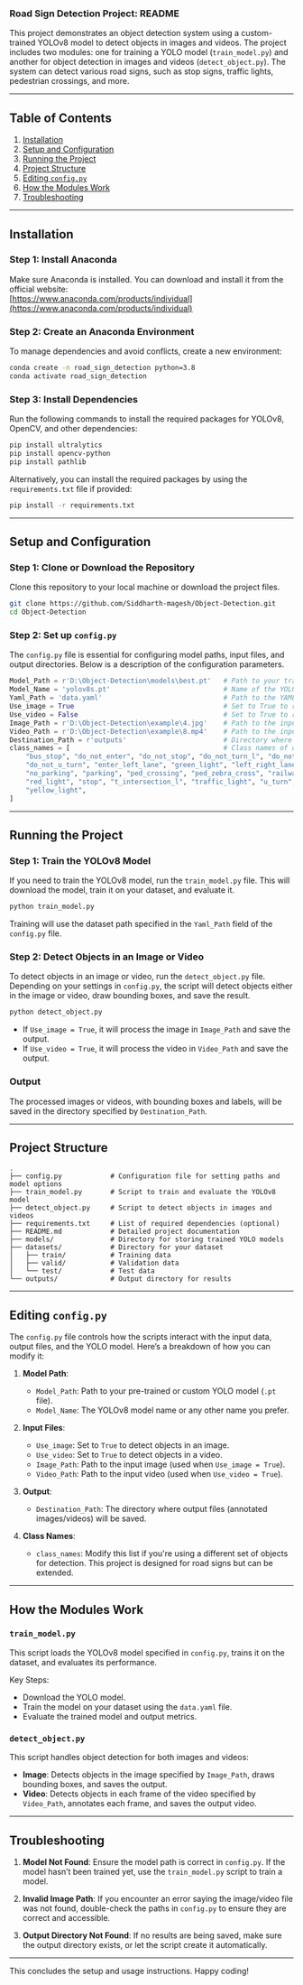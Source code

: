 ### Road Sign Detection Project: README

This project demonstrates an object detection system using a custom-trained YOLOv8 model to detect objects in images and videos. The project includes two modules: one for training a YOLO model (`train_model.py`) and another for object detection in images and videos (`detect_object.py`). The system can detect various road signs, such as stop signs, traffic lights, pedestrian crossings, and more.

---

## Table of Contents

1. [Installation](#installation)
2. [Setup and Configuration](#setup-and-configuration)
3. [Running the Project](#running-the-project)
4. [Project Structure](#project-structure)
5. [Editing `config.py`](#editing-configpy)
6. [How the Modules Work](#how-the-modules-work)
7. [Troubleshooting](#troubleshooting)

---

## Installation

### Step 1: Install Anaconda

Make sure Anaconda is installed. You can download and install it from the official website:  
[https://www.anaconda.com/products/individual](https://www.anaconda.com/products/individual)

### Step 2: Create an Anaconda Environment

To manage dependencies and avoid conflicts, create a new environment:

```bash
conda create -n road_sign_detection python=3.8
conda activate road_sign_detection
```

### Step 3: Install Dependencies

Run the following commands to install the required packages for YOLOv8, OpenCV, and other dependencies:

```bash
pip install ultralytics
pip install opencv-python
pip install pathlib
```

Alternatively, you can install the required packages by using the `requirements.txt` file if provided:

```bash
pip install -r requirements.txt
```

---

## Setup and Configuration

### Step 1: Clone or Download the Repository

Clone this repository to your local machine or download the project files.

```bash
git clone https://github.com/Siddharth-magesh/Object-Detection.git
cd Object-Detection
```

### Step 2: Set up `config.py`

The `config.py` file is essential for configuring model paths, input files, and output directories. Below is a description of the configuration parameters.

```python
Model_Path = r'D:\Object-Detection\models\best.pt'   # Path to your trained model
Model_Name = 'yolov8s.pt'                            # Name of the YOLO model
Yaml_Path = 'data.yaml'                              # Path to the YAML file containing dataset details
Use_image = True                                     # Set to True to run on an image, False for video
Use_video = False                                    # Set to True to run on a video
Image_Path = r'D:\Object-Detection\example\4.jpg'    # Path to the input image
Video_Path = r'D:\Object-Detection\example\8.mp4'    # Path to the input video
Destination_Path = r'outputs'                        # Directory where output images/videos will be saved
class_names = [                                      # Class names of objects being detected
    "bus_stop", "do_not_enter", "do_not_stop", "do_not_turn_l", "do_not_turn_r",
    "do_not_u_turn", "enter_left_lane", "green_light", "left_right_lane",
    "no_parking", "parking", "ped_crossing", "ped_zebra_cross", "railway_crossing",
    "red_light", "stop", "t_intersection_l", "traffic_light", "u_turn", "warning",
    "yellow_light",
]
```

---

## Running the Project

### Step 1: Train the YOLOv8 Model

If you need to train the YOLOv8 model, run the `train_model.py` file. This will download the model, train it on your dataset, and evaluate it.

```bash
python train_model.py
```

Training will use the dataset path specified in the `Yaml_Path` field of the `config.py` file.

### Step 2: Detect Objects in an Image or Video

To detect objects in an image or video, run the `detect_object.py` file. Depending on your settings in `config.py`, the script will detect objects either in the image or video, draw bounding boxes, and save the result.

```bash
python detect_object.py
```

- If `Use_image = True`, it will process the image in `Image_Path` and save the output.
- If `Use_video = True`, it will process the video in `Video_Path` and save the output.

### Output

The processed images or videos, with bounding boxes and labels, will be saved in the directory specified by `Destination_Path`.

---

## Project Structure

```
.
├── config.py            # Configuration file for setting paths and model options
├── train_model.py       # Script to train and evaluate the YOLOv8 model
├── detect_object.py     # Script to detect objects in images and videos
├── requirements.txt     # List of required dependencies (optional)
├── README.md            # Detailed project documentation
├── models/              # Directory for storing trained YOLO models
├── datasets/            # Directory for your dataset
│   ├── train/           # Training data
│   ├── valid/           # Validation data
│   └── test/            # Test data
└── outputs/             # Output directory for results
```

---

## Editing `config.py`

The `config.py` file controls how the scripts interact with the input data, output files, and the YOLO model. Here’s a breakdown of how you can modify it:

1. **Model Path**:

   - `Model_Path`: Path to your pre-trained or custom YOLO model (`.pt` file).
   - `Model_Name`: The YOLOv8 model name or any other name you prefer.

2. **Input Files**:

   - `Use_image`: Set to `True` to detect objects in an image.
   - `Use_video`: Set to `True` to detect objects in a video.
   - `Image_Path`: Path to the input image (used when `Use_image = True`).
   - `Video_Path`: Path to the input video (used when `Use_video = True`).

3. **Output**:

   - `Destination_Path`: The directory where output files (annotated images/videos) will be saved.

4. **Class Names**:
   - `class_names`: Modify this list if you're using a different set of objects for detection. This project is designed for road signs but can be extended.

---

## How the Modules Work

### `train_model.py`

This script loads the YOLOv8 model specified in `config.py`, trains it on the dataset, and evaluates its performance.

Key Steps:

- Download the YOLO model.
- Train the model on your dataset using the `data.yaml` file.
- Evaluate the trained model and output metrics.

### `detect_object.py`

This script handles object detection for both images and videos:

- **Image**: Detects objects in the image specified by `Image_Path`, draws bounding boxes, and saves the output.
- **Video**: Detects objects in each frame of the video specified by `Video_Path`, annotates each frame, and saves the output video.

---

## Troubleshooting

1. **Model Not Found**: Ensure the model path is correct in `config.py`. If the model hasn’t been trained yet, use the `train_model.py` script to train a model.
2. **Invalid Image Path**: If you encounter an error saying the image/video file was not found, double-check the paths in `config.py` to ensure they are correct and accessible.

3. **Output Directory Not Found**: If no results are being saved, make sure the output directory exists, or let the script create it automatically.

---

This concludes the setup and usage instructions. Happy coding!
